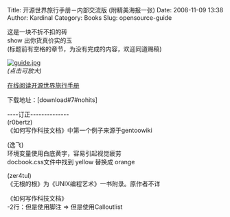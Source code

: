 Title: 开源世界旅行手册－内部交流版 (附精美海报一张)
Date: 2008-11-09 13:38
Author: Kardinal
Category: Books
Slug: opensource-guide

这是一块不折不扣的砖  
show 出你货真价实的玉  
(标题前有空格的章节，为没有完成的内容，欢迎同道赐稿)

[![guide.jpg](http://i.linuxtoy.org/images/2008/11/guide-thumb.jpg)](http://i.linuxtoy.org/images/2008/11/guide.jpg)  
*(点击可放大)*

[在线阅读开源世界旅行手册](http://i.linuxtoy.org/docs/guide/)

下载地址：[download#7#nohits]

----订正--------------  
(r0bertz)  
《如何写作科技文档》中第一个例子来源于gentoowiki

(逸飞)  
环境变量使用白底黄字，容易引起视觉疲劳  
docbook.css文件中找到 yellow 替换成 orange

(zer4tul)  
《无根的根》为《UNIX编程艺术》一书附录。原作者不详

《如何写作科技文档》  
-2行：但是使用脚注 => 但是使用Calloutlist
